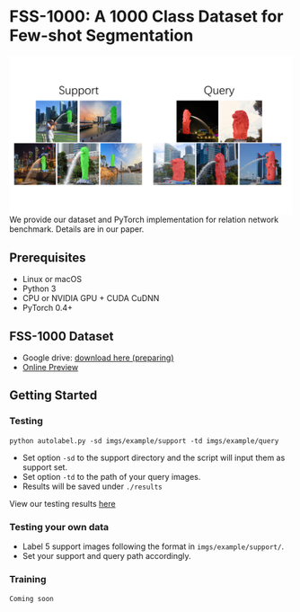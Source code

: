 # FSS-1000: A 1000 Class Dataset for Few-shot Segmentation 

<img src='examples/example.png' align="left">

We provide our dataset and PyTorch implementation for relation network benchmark. Details are in our paper. 

## Prerequisites
- Linux or macOS
- Python 3
- CPU or NVIDIA GPU + CUDA CuDNN
- PyTorch 0.4+

## FSS-1000 Dataset
- Google drive: [download here (preparing)](http://35.236.10.4/dataset)
- [Online Preview](http://35.236.10.4/dataset)   

## Getting Started
### Testing
```
python autolabel.py -sd imgs/example/support -td imgs/example/query
```

- Set option ```-sd``` to the support directory and the script will input them as support set. 
- Set option ```-td``` to the path of your query images.
- Results will be saved under ```./results```

View our testing results [here](http://35.236.10.4/scale)    

### Testing your own data
- Label 5 support images following the format in ```imgs/example/support/```.  
- Set your support and query path accordingly.

### Training
```
Coming soon
```
  
